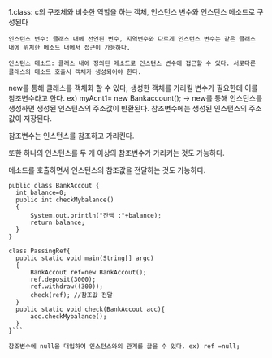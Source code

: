 1.class: c의 구조체와 비슷한 역할을 하는 객체, 인스턴스 변수와 인스턴스 메소드로 구성된다

    인스턴스 변수: 클래스 내에 선언된 변수, 지역변수와 다르게 인스턴스 변수는 같은 클래스 내에 위치한 메소드 내에서 접근이 가능하다. 

    인스턴스 메소드: 클래스 내에 정의된 메소드로 인스턴스 변수에 접근할 수 있다. 서로다른 클래스의 메소드 호출시 객체가 생성되어야 한다.

  new를 통해 클래스를 객체화 할 수 있다,  생성한 객체를 가리킬 변수가 필요한데 이를 참조변수라고 한다. ex) myAcnt1= new Bankaccount(); -> new를 통해 인스턴스를 생성하면 생성된 인스턴스의 주소값이 반환된다. 참조변수에는 생성된 인스턴스의 주소값이 저장된다.

  참조변수는 인스턴스를 참조하고 가리킨다. 

  또한 하나의 인스턴스를 두 개 이상의 참조변수가 가리키는 것도 가능하다.

  메소드를 호출하면서 인스턴스의 참조값을 전달하는 것도 가능하다. 
  ```
public class BankAccout {
    int balance=0;
    public int checkMybalance()
    {
        System.out.println("잔액 :"+balance);
        return balance;
    }
}

class PassingRef{
    public static void main(String[] argc)
    {
        BankAccout ref=new BankAccout();
        ref.deposit(3000);
        ref.withdraw((300));
        check(ref); //참조값 전달 
    }
    public static void check(BankAccout acc){
        acc.checkMybalance();
    }
}```

참조변수에 null을 대입하여 인스턴스와의 관계를 끊을 수 있다. ex) ref =null;


  
  
